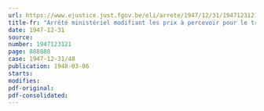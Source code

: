 ```yaml
---
url: https://www.ejustice.just.fgov.be/eli/arrete/1947/12/31/1947123121/justel
title-fr: "Arrêté ministériel modifiant les prix à percevoir pour le transport des voyageurs sur les lignes de tramways et de trolleybus"
date: 1947-12-31
source:
number: 1947123121
page: 888888
case: 1947-12-31/48
publication: 1948-03-06
starts:
modifies:
pdf-original:
pdf-consolidated:
---
```



